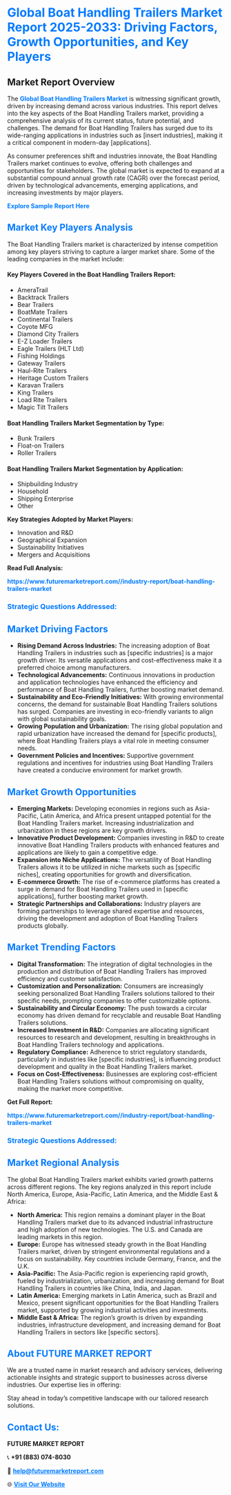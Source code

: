<h1 style="color: #007BFF;">Global Boat Handling Trailers Market Report 2025-2033: Driving Factors, Growth Opportunities, and Key Players</h1>

<section id="overview">
<h2>Market Report Overview</h2>
<p>The <a href="https://www.futuremarketreport.com//industry-report/boat-handling-trailers-market" style="color: #007BFF; text-decoration: none;"><strong>Global Boat Handling Trailers Market</strong></a> is witnessing significant growth, driven by increasing demand across various industries. This report delves into the key aspects of the Boat Handling Trailers market, providing a comprehensive analysis of its current status, future potential, and challenges. The demand for Boat Handling Trailers has surged due to its wide-ranging applications in industries such as [insert industries], making it a critical component in modern-day [applications].</p>
<p>As consumer preferences shift and industries innovate, the Boat Handling Trailers market continues to evolve, offering both challenges and opportunities for stakeholders. The global market is expected to expand at a substantial compound annual growth rate (CAGR) over the forecast period, driven by technological advancements, emerging applications, and increasing investments by major players.</p>
</section>

<section id="overview">
<p><a href="https://www.futuremarketreport.com//request-sample/reportId=91407" style="color: #007BFF; text-decoration: none;"><strong>Explore Sample Report Here</strong></a></p>
</section>

<section id="key-players">
<h2 style="color: #007BFF;">Market Key Players Analysis</h2>
<p>The Boat Handling Trailers market is characterized by intense competition among key players striving to capture a larger market share. Some of the leading companies in the market include:</p>
<h4>Key Players Covered in the Boat Handling Trailers Report:</h4>
<ul><li>AmeraTrail</li><li>Backtrack Trailers</li><li>Bear Trailers</li><li>BoatMate Trailers</li><li>Continental Trailers</li><li>Coyote MFG</li><li>Diamond City Trailers</li><li>E-Z Loader Trailers</li><li>Eagle Trailers (HLT Ltd)</li><li>Fishing Holdings</li><li>Gateway Trailers</li><li>Haul-Rite Trailers</li><li>Heritage Custom Trailers</li><li>Karavan Trailers</li><li>King Trailers</li><li>Load Rite Trailers</li><li>Magic Tilt Trailers</li></ul>
<h4>Boat Handling Trailers Market Segmentation by Type:</h4>
<ul><li>Bunk Trailers</li><li>Float-on Trailers</li><li>Roller Trailers</li></ul>

<h4>Boat Handling Trailers Market Segmentation by Application:</h4>
<ul><li>Shipbuilding Industry</li><li>Household</li><li>Shipping Enterprise</li><li>Other</li></ul>
<p><strong>Key Strategies Adopted by Market Players:</strong></p>
<ul>
<li>Innovation and R&D</li>
<li>Geographical Expansion</li>
<li>Sustainability Initiatives</li>
<li>Mergers and Acquisitions</li>
</ul>
</section>

<section>
<p><strong>Read Full Analysis: </strong></p><a href="https://www.futuremarketreport.com//industry-report/boat-handling-trailers-market" style="color: #007BFF; text-decoration: none;"><strong>https://www.futuremarketreport.com//industry-report/boat-handling-trailers-market</strong></a>
<h3 style="color: #007BFF;">Strategic Questions Addressed:</h3>
</section>

<section id="driving-factors">
<h2 style="color: #007BFF;">Market Driving Factors</h2>
<ul>
<li><strong>Rising Demand Across Industries:</strong> The increasing adoption of Boat Handling Trailers in industries such as [specific industries] is a major growth driver. Its versatile applications and cost-effectiveness make it a preferred choice among manufacturers.</li>
<li><strong>Technological Advancements:</strong> Continuous innovations in production and application technologies have enhanced the efficiency and performance of Boat Handling Trailers, further boosting market demand.</li>
<li><strong>Sustainability and Eco-Friendly Initiatives:</strong> With growing environmental concerns, the demand for sustainable Boat Handling Trailers solutions has surged. Companies are investing in eco-friendly variants to align with global sustainability goals.</li>
<li><strong>Growing Population and Urbanization:</strong> The rising global population and rapid urbanization have increased the demand for [specific products], where Boat Handling Trailers plays a vital role in meeting consumer needs.</li>
<li><strong>Government Policies and Incentives:</strong> Supportive government regulations and incentives for industries using Boat Handling Trailers have created a conducive environment for market growth.</li>
</ul>
</section>

<section id="growth-opportunities">
<h2 style="color: #007BFF;">Market Growth Opportunities</h2>
<ul>
<li><strong>Emerging Markets:</strong> Developing economies in regions such as Asia-Pacific, Latin America, and Africa present untapped potential for the Boat Handling Trailers market. Increasing industrialization and urbanization in these regions are key growth drivers.</li>
<li><strong>Innovative Product Development:</strong> Companies investing in R&D to create innovative Boat Handling Trailers products with enhanced features and applications are likely to gain a competitive edge.</li>
<li><strong>Expansion into Niche Applications:</strong> The versatility of Boat Handling Trailers allows it to be utilized in niche markets such as [specific niches], creating opportunities for growth and diversification.</li>
<li><strong>E-commerce Growth:</strong> The rise of e-commerce platforms has created a surge in demand for Boat Handling Trailers used in [specific applications], further boosting market growth.</li>
<li><strong>Strategic Partnerships and Collaborations:</strong> Industry players are forming partnerships to leverage shared expertise and resources, driving the development and adoption of Boat Handling Trailers products globally.</li>
</ul>
</section>

<section id="trending-factors">
<h2 style="color: #007BFF;">Market Trending Factors</h2>
<ul>
<li><strong>Digital Transformation:</strong> The integration of digital technologies in the production and distribution of Boat Handling Trailers has improved efficiency and customer satisfaction.</li>
<li><strong>Customization and Personalization:</strong> Consumers are increasingly seeking personalized Boat Handling Trailers solutions tailored to their specific needs, prompting companies to offer customizable options.</li>
<li><strong>Sustainability and Circular Economy:</strong> The push towards a circular economy has driven demand for recyclable and reusable Boat Handling Trailers solutions.</li>
<li><strong>Increased Investment in R&D:</strong> Companies are allocating significant resources to research and development, resulting in breakthroughs in Boat Handling Trailers technology and applications.</li>
<li><strong>Regulatory Compliance:</strong> Adherence to strict regulatory standards, particularly in industries like [specific industries], is influencing product development and quality in the Boat Handling Trailers market.</li>
<li><strong>Focus on Cost-Effectiveness:</strong> Businesses are exploring cost-efficient Boat Handling Trailers solutions without compromising on quality, making the market more competitive.</li>
</ul>
</section>

<section>
<p><strong>Get Full Report: </strong></p><a href="https://www.futuremarketreport.com//industry-report/boat-handling-trailers-market" style="color: #007BFF; text-decoration: none;"><strong>https://www.futuremarketreport.com//industry-report/boat-handling-trailers-market</strong></a>
<h3 style="color: #007BFF;">Strategic Questions Addressed:</h3>
</section>


<section id="regional-analysis">
<h2 style="color: #007BFF;">Market Regional Analysis</h2>
<p>The global Boat Handling Trailers market exhibits varied growth patterns across different regions. The key regions analyzed in this report include North America, Europe, Asia-Pacific, Latin America, and the Middle East & Africa:</p>
<ul>
<li><strong>North America:</strong> This region remains a dominant player in the Boat Handling Trailers market due to its advanced industrial infrastructure and high adoption of new technologies. The U.S. and Canada are leading markets in this region.</li>
<li><strong>Europe:</strong> Europe has witnessed steady growth in the Boat Handling Trailers market, driven by stringent environmental regulations and a focus on sustainability. Key countries include Germany, France, and the U.K.</li>
<li><strong>Asia-Pacific:</strong> The Asia-Pacific region is experiencing rapid growth, fueled by industrialization, urbanization, and increasing demand for Boat Handling Trailers in countries like China, India, and Japan.</li>
<li><strong>Latin America:</strong> Emerging markets in Latin America, such as Brazil and Mexico, present significant opportunities for the Boat Handling Trailers market, supported by growing industrial activities and investments.</li>
<li><strong>Middle East & Africa:</strong> The region’s growth is driven by expanding industries, infrastructure development, and increasing demand for Boat Handling Trailers in sectors like [specific sectors].</li>
</ul>
</section>

<footer>
<h2 style="color: #007BFF;">About FUTURE MARKET REPORT</h2>
<p>We are a trusted name in market research and advisory services, delivering actionable insights and strategic support to businesses across diverse industries. Our expertise lies in offering:</p>

<p>Stay ahead in today’s competitive landscape with our tailored research solutions.</p>

<h2 style="color: #007BFF;">Contact Us:</h2>
<p><strong>FUTURE MARKET REPORT</strong></p>
<p>📞 <strong>+91 (883) 074-8030</strong></p>
<p>📧 <strong><a href="mailto:help@futuremarketreport.com" style="color: #007BFF;">help@futuremarketreport.com</a></strong></p>
<p>🌐 <strong><a href="https://www.futuremarketreport.com/" style="color: #007BFF;">Visit Our Website</a></strong></p>
</footer>